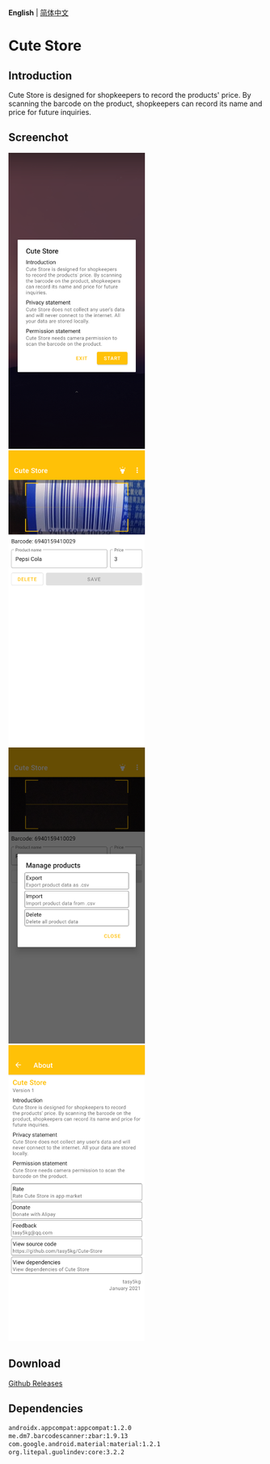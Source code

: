 **English** | [简体中文](https://github.com/tasy5kg/Cute-Store/blob/main/README_zh-rCN.md)

# Cute Store

## Introduction

Cute Store is designed for shopkeepers to record the products' price. By scanning the barcode on the product, shopkeepers can record its name and price for future inquiries.

## Screenchot

<img src="./screenshot_1.png" alt="screenshot_1" width="270" /> <img src="./screenshot_2.png" alt="screenshot_2" width="270" /> <img src="./screenshot_3.png" alt="screenshot_3" width="270" /> <img src="./screenshot_4.png" alt="screenshot_4" width="270" /> 

## Download

[Github Releases](https://github.com/tasy5kg/Cute-Store/releases)

## Dependencies

```
androidx.appcompat:appcompat:1.2.0
me.dm7.barcodescanner:zbar:1.9.13
com.google.android.material:material:1.2.1
org.litepal.guolindev:core:3.2.2
```
